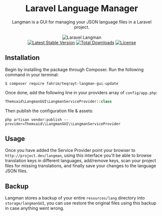 <h1 align="center">Laravel Language Manager</h1>

<p align="center">
Langman is a GUI for managing your JSON language files in a Laravel project.
<br>
<br>
<img src="https://s14.postimg.org/j99tukfch/Screen_Shot_2017-05-02_at_9.56.49_AM.png" alt="Laravel Langman">
<br>
<a href="https://packagist.org/packages/themsaid/laravel-langman-gui"><img src="https://poser.pugx.org/themsaid/laravel-langman-gui/v/stable.svg" alt="Latest Stable Version"></a>
<a href="https://packagist.org/packages/themsaid/laravel-langman-gui"><img src="https://poser.pugx.org/themsaid/laravel-langman-gui/d/total.svg" alt="Total Downloads"></a>
<a href="https://packagist.org/packages/themsaid/laravel-langman-gui"><img src="https://poser.pugx.org/themsaid/laravel-langman-gui/license.svg" alt="License"></a>
</p>

## Installation

Begin by installing the package through Composer. Run the following command in your terminal:

```
$ composer require fahrim/teqrayt-langman-gui-update
```

Once done, add the following line in your providers array of `config/app.php`:

```php
Themsaid\LangmanGUI\LangmanServiceProvider::class
```

Then publish the configuration file & assets:

```
php artisan vendor:publish --provider=Themsaid\\LangmanGUI\\LangmanServiceProvider
```

## Usage

Once you have added the Service Provider point your browser to `http://project.dev/langman`, using this interface you'll be able to
browse translation keys in different languages, add/remove keys, scan your project files for missing translations, and finally save
your changes to the language JSON files.

## Backup

Langman stores a backup of your entire `resources/lang` directory into `storage/langmanGUI`, you can use restore the original files
using this backup in case anything went wrong.
